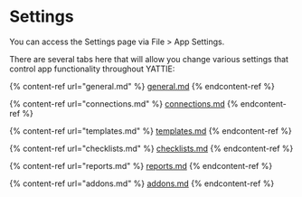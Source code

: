 # Settings

You can access the Settings page via File > App Settings.

There are several tabs here that will allow you change various settings that control app functionality throughout YATTIE:

{% content-ref url="general.md" %}
[general.md](general.md)
{% endcontent-ref %}

{% content-ref url="connections.md" %}
[connections.md](connections.md)
{% endcontent-ref %}

{% content-ref url="templates.md" %}
[templates.md](templates.md)
{% endcontent-ref %}

{% content-ref url="checklists.md" %}
[checklists.md](checklists.md)
{% endcontent-ref %}

{% content-ref url="reports.md" %}
[reports.md](reports.md)
{% endcontent-ref %}

{% content-ref url="addons.md" %}
[addons.md](addons.md)
{% endcontent-ref %}

